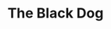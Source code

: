 ---
title: The Black Dog
genre: Horror
summary: While suffering from insomnia, a young woman is followed by an increasingly threatening black dog. No one else can see evidence of the black dog and she thinks she may be going insane.<br>A classic horror short. Currently set to begin production in November, 2024. Check out and support our fundraising campaign!
poster: /assets/images/theblackdog/thumbnail.png
cast-members:
- name: Owee Rae
  role: Anna
- name: TBA
  role: Dan
crew-members:
- name: Sophia Peaslee
  role: Writer/Director
- name: Daniel Peaslee
  role: Producer
- name: Ethan Nopah
  role: Director of Photography
- name: Brandon Martinez
  role: Cameraman
- name: Martin Criss
  role: Location Sound
title-style: blackdog-title
genre-stye: blackdog-genre
style: blackdog
background-color: black
subtitle-style: blackdog-subtitle
genre-style: blackdog-genre
nav-style: kima-visability
div-style: kima-wrapper
layout: movie
laurels:
- contest: Killer Shorts
  placement: Quarter Finalist
  laurel-picture: /assets/images/laurels/QF-laurels-2024-png.png
---